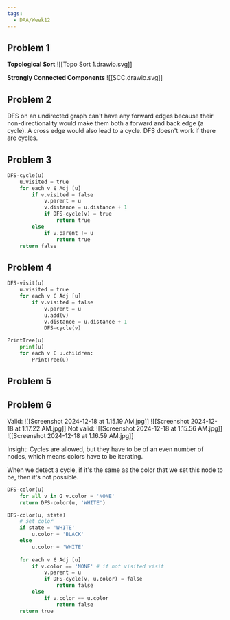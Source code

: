 ```yaml
---
tags:
  - DAA/Week12
---
```

## Problem 1
**Topological Sort**
![[Topo Sort 1.drawio.svg]]

**Strongly Connected Components**
![[SCC.drawio.svg]]

## Problem 2

DFS on an undirected graph can't have any forward edges because their non-directionality would make them both a forward and back edge (a cycle). A cross edge would also lead to a cycle. DFS doesn't work if there are cycles.

## Problem 3
```python
DFS-cycle(u) 
	u.visited = true
	for each v ∈ Adj [u]
		if v.visited = false 
			v.parent = u 
			v.distance = u.distance + 1 
			if DFS-cycle(v) = true
				return true
		else 
			if v.parent != u
				return true
	return false
```

## Problem 4

```python
DFS-visit(u) 
	u.visited = true
	for each v ∈ Adj [u]
		if v.visited = false 
			v.parent = u
			u.add(v)
			v.distance = u.distance + 1 
			DFS-cycle(v)
```

```python
PrintTree(u)
	print(u)
	for each v ∈ u.children:
		PrintTree(u)
```

## Problem 5

## Problem 6
Valid:
![[Screenshot 2024-12-18 at 1.15.19 AM.jpg]]
![[Screenshot 2024-12-18 at 1.17.22 AM.jpg]]
Not valid:
![[Screenshot 2024-12-18 at 1.15.56 AM.jpg]]
![[Screenshot 2024-12-18 at 1.16.59 AM.jpg]]

Insight:
Cycles are allowed, but they have to be of an even number of nodes, which means colors have to be iterating.

When we detect a cycle, if it's the same as the color that we set this node to be, then it's not possible.

```python
DFS-color(u)
	for all v in G v.color = 'NONE'
	return DFS-color(u, 'WHITE')

DFS-color(u, state)
	# set color
	if state = 'WHITE'
		u.color = 'BLACK'
	else 
		u.color = 'WHITE'
		
	for each v ∈ Adj [u]
		if v.color == 'NONE' # if not visited visit
			v.parent = u
			if DFS-cycle(v, u.color) = false
				return false
		else 
			if v.color == u.color
				return false
	return true
```

